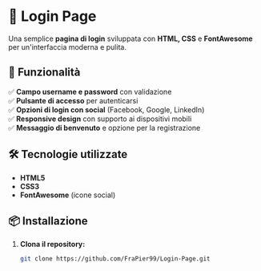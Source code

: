 # 🔑 Login Page

Una semplice **pagina di login** sviluppata con **HTML, CSS** e **FontAwesome** per un'interfaccia moderna e pulita.

## 🚀 Funzionalità

✅ **Campo username e password** con validazione  
✅ **Pulsante di accesso** per autenticarsi  
✅ **Opzioni di login con social** (Facebook, Google, LinkedIn)  
✅ **Responsive design** con supporto ai dispositivi mobili  
✅ **Messaggio di benvenuto** e opzione per la registrazione  

## 🛠️ Tecnologie utilizzate

- **HTML5**  
- **CSS3**  
- **FontAwesome** (icone social)  

## 📦 Installazione

1. **Clona il repository:**
   ```bash
   git clone https://github.com/FraPier99/Login-Page.git

